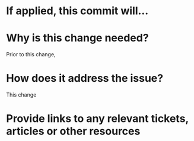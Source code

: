 # If applied, this commit will...

# Why is this change needed?
Prior to this change, 

# How does it address the issue?
This change 

# Provide links to any relevant tickets, articles or other resources
